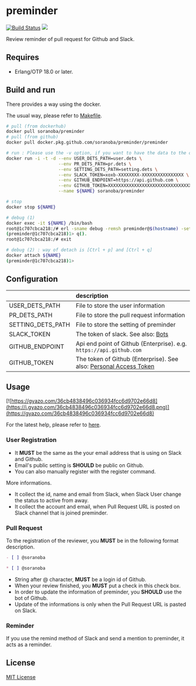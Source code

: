 preminder
=============
[![Build Status](https://travis-ci.org/soranoba/preminder.svg?branch=master)](https://travis-ci.org/soranoba/preminder)
[![](https://badge.imagelayers.io/soranoba/preminder:latest.svg)](https://imagelayers.io/?images=soranoba/preminder:latest 'Get your own badge on imagelayers.io')

Review reminder of pull request for Github and Slack.

## Requires

* Erlang/OTP 18.0 or later.

## Build and run

There provides a way using the docker.

The usual way, please refer to [Makefile](Makefile).

```bash
# pull (from dockerhub)
docker pull soranoba/preminder
# pull (from github)
docker pull docker.pkg.github.com/soranoba/preminder/preminder

# run : Please use the -v option, if you want to have the data to the outside of the container.
docker run -i -t -d --env USER_DETS_PATH=user.dets \
                    --env PR_DETS_PATH=pr.dets \
                    --env SETTING_DETS_PATH=setting.dets \
                    --env SLACK_TOKEN=xoxb-XXXXXXXX-XXXXXXXXXXXXXXXX \
                    --env GITHUB_ENDPOINT=https://api.github.com \
                    --env GITHUB_TOKEN=XXXXXXXXXXXXXXXXXXXXXXXXXXXXXXXXXX \
                    --name ${NAME} soranoba/preminder

# stop
docker stop ${NAME}

# debug (1)
docker exec -it ${NAME} /bin/bash
root@1c707cbca218:/# erl -sname debug -remsh preminder@$(hostname) -setcookie preminder
(preminder@1c707cbca218)1> q().
root@1c707cbca218:/# exit

# debug (2) : way of detach is [Ctrl + p] and [Ctrl + q]
docker attach ${NAME}
(preminder@1c707cbca218)1>
```

## Configuration

|                 |description|
|:----------------|:----------|
|USER_DETS_PATH   |File to store the user information|
|PR_DETS_PATH     |File to store the pull request information|
|SETTING_DETS_PATH|File to store the setting of preminder|
|SLACK_TOKEN      |The token of slack. See also: [Bots](https://my.slack.com/services/new/bot)|
|GITHUB_ENDPOINT  |Api end point of Github (Enterprise). e.g. `https://api.github.com` |
|GITHUB_TOKEN     |The token of Github (Enterprise). See also: [Personal Access Token](https://github.com/settings/tokens) |

## Usage

[![https://gyazo.com/36cb4838496c036934fcc6d9702e66d8](https://i.gyazo.com/36cb4838496c036934fcc6d9702e66d8.png)](https://gyazo.com/36cb4838496c036934fcc6d9702e66d8)

For the latest help, please refer to [here](priv/help.mustache).

### User Registration

* It **MUST** be the same as the your email address that is using on Slack and Github.
* Email's public setting is **SHOULD** be public on Github.
 * You can also manually register with the register command.

More informations.

* It collect the id, name and email from Slack, when Slack User change the status to active from away.
* It collect the account and email, when Pull Request URL is posted on Slack channel that is joined preminder.

### Pull Request

To the registration of the reviewer, you **MUST** be in the following format description.

```markdown
- [ ] @soranoba

* [ ] @soranoba
```

* String after @ character, **MUST** be a login id of Github.
* When your review finished, you **MUST** put a check in this check box.
* In order to update the information of preminder, you **SHOULD** use the bot of Github.
 * Update of the informations is only when the Pull Request URL is pasted on Slack.

### Reminder

If you use the remind method of Slack and send a mention to preminder, it acts as a reminder.

## License

[MIT License](LICENSE)
